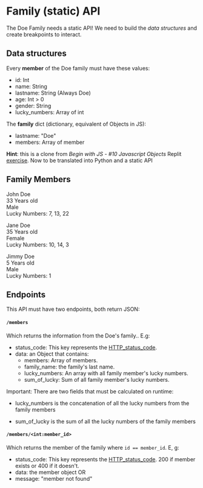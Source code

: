 # Family (static) API
The Doe Family needs a static API! We need to build the *data structures* and create breakpoints to interact.

## Data structures
Every **member** of the Doe family must have these values:

+ id: Int
+ name: String
+ lastname: String (Always Doe)
+ age: Int > 0
+ gender: String
+ lucky_numbers: Array of int

The **family** dict (dictionary, equivalent of Objects in JS):

+ lastname: "Doe"
+ members: Array of member


**Hint**: this is a clone from *Begin with JS - #10 Javascript Objects* Replit [exercise](https://repl.it/student/submissions/5855972). Now to be translated into Python and a static API


## Family Members

John Doe  
33 Years old  
Male  
Lucky Numbers: 7, 13, 22  

Jane Doe  
35 Years old  
Female  
Lucky Numbers: 10, 14, 3  

Jimmy Doe  
5 Years old  
Male  
Lucky Numbers: 1  

## Endpoints

This API must have two endpoints, both return JSON:

#### `/members`
Which returns the information from the Doe's family.. E.g:

+ status_code: This key represents the [HTTP_status_code](https://en.wikipedia.org/wiki/List_of_HTTP_status_codes).
+ data: an Object that contains:
    + members: Array of members.
    + family_name: the family's last name.
    + lucky_numbers: An array with all family member's lucky numbers.
    + sum_of_lucky: Sum of all family member's lucky numbers.

Important: There are two fields that must be calculated on runtime:

+ lucky_numbers is the concatenation of all the lucky numbers from the family members

+ sum_of_lucky is the sum of all the lucky numbers of the family members


#### `/members/<int:member_id>`
Which returns the member of the family where `id == member_id`. E, g:

+ status_code: This key represents the [HTTP_status_code](https://en.wikipedia.org/wiki/List_of_HTTP_status_codes). 200 if member exists or 400 if it doesn't.
+ data: the member object 
  OR
+ message: "member not found"

  
